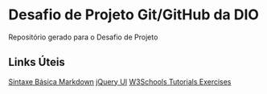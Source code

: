 # Desafio de Projeto Git/GitHub da DIO
Repositório gerado para o Desafio de Projeto

## Links Úteis
[Sintaxe Básica Markdown](https://www.markdownguide.org/basic-syntax/)
[jQuery UI](https://jqueryui.com/)
[W3Schools Tutorials Exercises](https://www.w3schools.com/)

